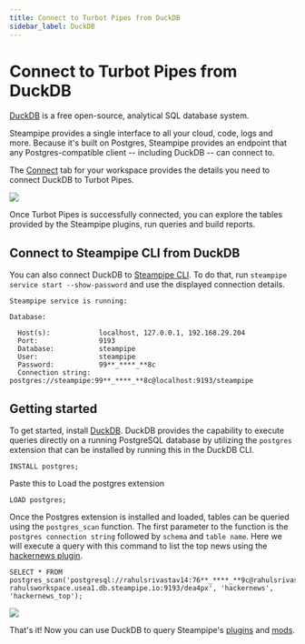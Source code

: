 ```yaml
---
title: Connect to Turbot Pipes from DuckDB
sidebar_label: DuckDB
---
```


# Connect to Turbot Pipes from DuckDB

[DuckDB](https://duckdb.org/) is a free open-source, analytical SQL database system.

Steampipe provides a single interface to all your cloud, code, logs and more. Because it's built on Postgres, Steampipe provides an endpoint that any Postgres-compatible client -- including DuckDB -- can connect to.

The [Connect](/docs/integrations/overview) tab for your workspace provides the details you need to connect DuckDB to Turbot Pipes.

<div style={{"marginTop":"1em", "marginBottom":"1em", "width":"90%"}}>
<img src="/images/docs/pipes/turbot-pipes-connect-details.jpg" />
</div>

Once Turbot Pipes is successfully connected, you can explore the tables provided by the Steampipe plugins, run queries and build reports.

## Connect to Steampipe CLI from DuckDB

You can also connect DuckDB to [Steampipe CLI](https://steampipe.io/downloads). To do that, run `steampipe service start --show-password` and use the displayed connection details.

```
Steampipe service is running:

Database:

  Host(s):            localhost, 127.0.0.1, 192.168.29.204
  Port:               9193
  Database:           steampipe
  User:               steampipe
  Password:           99**_****_**8c
  Connection string:  postgres://steampipe:99**_****_**8c@localhost:9193/steampipe
```

## Getting started

To get started, install [DuckDB](https://duckdb.org/docs/installation/index). DuckDB provides the capability to execute queries directly on a running PostgreSQL database by utilizing the `postgres` extension that can be installed by running this in the DuckDB CLI.

```
INSTALL postgres;
```

Paste this to Load the postgres extension

```
LOAD postgres;
```

Once the Postgres extension is installed and loaded, tables can be queried using the `postgres_scan` function. The first parameter to the function is the `postgres connection string` followed by `schema` and `table name`. Here we will execute a query with this command to list the top news using the [hackernews plugin](https://hub.steampipe.io/plugins/turbot/hackernews).

```
SELECT * FROM postgres_scan('postgresql://rahulsrivastav14:76**_****_**9c@rahulsrivastav14-rahulsworkspace.usea1.db.steampipe.io:9193/dea4px', 'hackernews', 'hackernews_top');
```

<div style={{"marginTop":"1em", "marginBottom":"1em", "width":"90%"}}>
<img src="/images/docs/pipes/duckdb-data-preview.png" />
</div>

That's it! Now you can use DuckDB to query Steampipe's [plugins](https://hub.steampipe.io/plugins) and [mods](https://hub.steampipe.io/mods).
